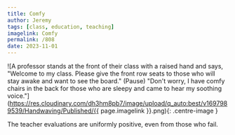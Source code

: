 ```yaml
---
title: Comfy
author: Jeremy
tags: [class, education, teaching]
imagelink: Comfy
permalink: /808
date: 2023-11-01
---
```


![A professor stands at the front of their class with a raised hand and says, "Welcome to my class. Please give the front row seats to those who will stay awake and want to see the board." (Pause) "Don't worry, I have comfy chairs in the back for those who are sleepy and came to hear my soothing voice."](https://res.cloudinary.com/dh3hm8pb7/image/upload/q_auto:best/v1697989539/Handwaving/Published/{{ page.imagelink }}.png){: .centre-image }

The teacher evaluations are uniformly positive, even from those who fail.
